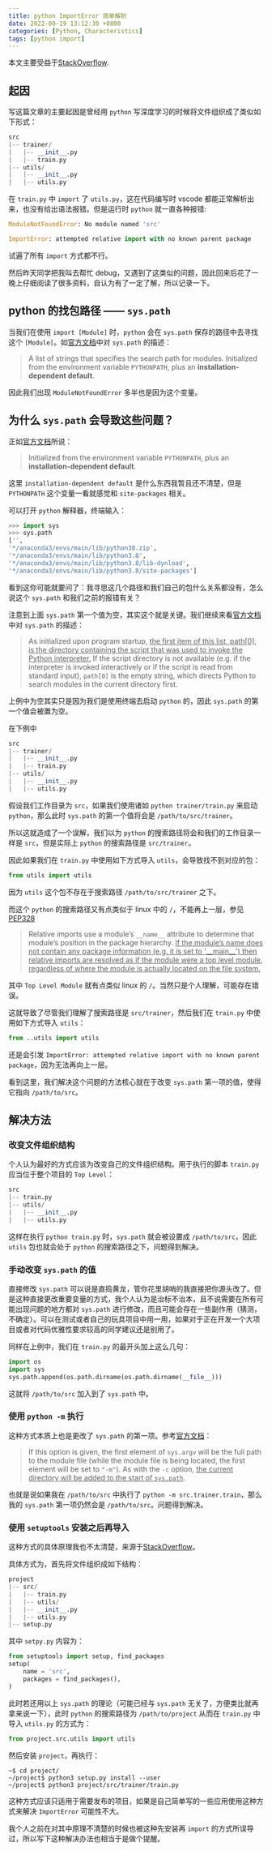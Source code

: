 ```yaml
---
title: python ImportError 简单解析
date: 2022-09-19 13:12:30 +0800
categories: [Python, Characteristics]
tags: [python import]
---
```


本文主要受益于[StackOverflow](https://stackoverflow.com/questions/16981921/relative-imports-in-python-3).

## 起因

写这篇文章的主要起因是曾经用 `python` 写深度学习的时候将文件组织成了类似如下形式：

```python
src
|-- trainer/
|   |-- __init__.py
|   |-- train.py
|-- utils/
|   |-- __init__.py
|   |-- utils.py
```

在 `train.py` 中 `import` 了 `utils.py`，这在代码编写时 vscode 都能正常解析出来，也没有给出语法报错。但是运行时 `python` 就一直各种报错:
```python
ModuleNotFoundError: No module named 'src'

ImportError: attempted relative import with no known parent package
```
试遍了所有 `import` 方式都不行。

然后昨天同学把我叫去帮忙 debug，又遇到了这类似的问题，因此回来后花了一晚上仔细阅读了很多资料，自认为有了一定了解，所以记录一下。

## python 的找包路径 —— `sys.path`

当我们在使用 `import [Module]` 时，`python` 会在 `sys.path` 保存的路径中去寻找这个 `[Module]`。如[官方文档](https://docs.python.org/3/library/sys.html#sys.path)中对 `sys.path` 的描述：
> A list of strings that specifies the search path for modules. Initialized from the environment variable `PYTHONPATH`, plus an **installation-dependent default**.

因此我们出现 `ModuleNotFoundError` 多半也是因为这个变量。

## 为什么 `sys.path` 会导致这些问题？

正如[官方文档](https://docs.python.org/3/library/sys.html#sys.path)所说：
> Initialized from the environment variable `PYTHONPATH`, plus an **installation-dependent default**.

这里 `installation-dependent default` 是什么东西我暂且还不清楚，但是 `PYTHONPATH` 这个变量一看就感觉和 `site-packages` 相关。

可以打开 `python` 解释器，终端输入：

```python
>>> import sys
>>> sys.path
['',
'*/anaconda3/envs/main/lib/python38.zip',
'*/anaconda3/envs/main/lib/python3.8',
'*/anaconda3/envs/main/lib/python3.8/lib-dynload',
'*/anaconda3/envs/main/lib/python3.8/site-packages']
```

看到这你可能就要问了：我寻思这几个路径和我们自己的包什么关系都没有，怎么说这个 `sys.path` 和我们之前的报错有关？

注意到上面 `sys.path` 第一个值为空，其实这个就是关键。我们继续来看[官方文档](https://docs.python.org/3/library/sys.html#sys.path)中对 `sys.path` 的描述：
> As initialized upon program startup, <u>the first item of this list, path[0], is the directory containing the script that was used to invoke the Python interpreter.</u> If the script directory is not available (e.g. if the interpreter is invoked interactively or if the script is read from standard input), `path[0]` is the empty string, which directs Python to search modules in the current directory first.

上例中为空其实只是因为我们是使用终端去启动 `python` 的，因此 `sys.path` 的第一个值会被置为空。

在下例中
```python
src
|-- trainer/
|   |-- __init__.py
|   |-- train.py
|-- utils/
|   |-- __init__.py
|   |-- utils.py
```

假设我们工作目录为 `src`，如果我们使用诸如 `python trainer/train.py` 来启动 `python`，那么此时 `sys.path` 的第一个值将会是 `/path/to/src/trainer`。

所以这就造成了一个误解，我们以为 `python` 的搜索路径将会和我们的工作目录一样是 `src`，但是实际上 `python` 的搜索路径是 `src/trainer`。

因此如果我们在 `train.py` 中使用如下方式导入 `utils`，会导致找不到对应的包：

```python
from utils import utils
```

因为 `utils` 这个包不存在于搜索路径 `/path/to/src/trainer` 之下。

而这个 `python` 的搜索路径又有点类似于 linux 中的 `/`，不能再上一层，参见[PEP328](https://peps.python.org/pep-0328/#relative-imports-and-name)
> Relative imports use a module’s `__name__` attribute to determine that module’s position in the package hierarchy. <u>If the module’s name does not contain any package information (e.g. it is set to '\_\_main\_\_') then relative imports are resolved as if the module were a top level module, regardless of where the module is actually located on the file system.</u>

其中 `Top Level Module` 就有点类似 linux 的 `/`。当然只是个人理解，可能存在错误。

这就导致了尽管我们理解了搜索路径是 `src/trainer`，然后我们在 `train.py` 中使用如下方式导入 `utils`：

```python
from ..utils import utils
```

还是会引发 `ImportError: attempted relative import with no known parent package`，因为无法再向上一层。

看到这里，我们解决这个问题的方法核心就在于改变 `sys.path` 第一项的值，使得它指向 `/path/to/src`。

## 解决方法

### 改变文件组织结构

个人认为最好的方式应该为改变自己的文件组织结构。用于执行的脚本 `train.py` 应当位于整个项目的 `Top Level`：

```python
src
|-- train.py
|-- utils/
|   |-- __init__.py
|   |-- utils.py
```

这样在执行 `python train.py` 时，`sys.path` 就会被设置成 `/path/to/src`，因此 `utils` 包也就会处于 `python` 的搜索路径之下，问题得到解决。

### 手动改变 `sys.path` 的值

直接修改 `sys.path` 可以说是直捣黄龙，管你花里胡哨的我直接把你源头改了。但是这种直接更改重要变量的方式，我个人认为是治标不治本，且不说需要在所有可能出现问题的地方都对 `sys.path` 进行修改，而且可能会存在一些副作用（猜测，不确定）。可以在测试或者自己的玩具项目中用一用，如果对于正在开发一个大项目或者对代码优雅性要求较高的同学建议还是别用了。

同样在上例中，我们在 `train.py` 的最开头加上这么几句：

```python
import os
import sys
sys.path.append(os.path.dirname(os.path.dirname(__file__)))
```

这就将 `/path/to/src` 加入到了 `sys.path` 中。

### 使用 `python -m` 执行

这种方式本质上也是更改了 `sys.path` 的第一项。参考[官方文档](https://docs.python.org/3/using/cmdline.html#cmdoption-m)：
> If this option is given, the first element of `sys.argv` will be the full path to the module file (while the module file is being located, the first element will be set to `"-m"`). As with the `-c` option, <u>the current directory will be added to the start of `sys.path`</u>.

也就是说如果我在 `/path/to/src` 中执行了 `python -m src.trainer.train`，那么我的 `sys.path` 第一项仍然会是 `/path/to/src`。问题得到解决。

### 使用 `setuptools` 安装之后再导入

这种方式的具体原理我也不太清楚，来源于[StackOverflow](https://stackoverflow.com/questions/16981921/relative-imports-in-python-3)。

具体方式为，首先将文件组织成如下结构：

```python
project
|-- src/
|   |-- train.py
|   |-- utils/
|   |-- __init__.py
|   |-- utils.py
|-- setup.py
```
其中 `setpy.py` 内容为：

```python
from setuptools import setup, find_packages
setup(
    name = 'src',
    packages = find_packages(),
)
```

此时若还用以上 `sys.path` 的理论（可能已经与 `sys.path` 无关了，方便类比就再拿来说一下），此时 `python` 的搜索路径为 `/path/to/project` 从而在 `train.py` 中导入 `utils.py` 的方式为：

```python
from project.src.utils import utils
```

然后安装 `project`，再执行：

```shell
~$ cd project/
~/project$ python3 setup.py install --user
~/project$ python3 project/src/trainer/train.py
```

这种方式应该只适用于需要发布的项目，如果是自己简单写的一些应用使用这种方式来解决 `ImportError` 可能性不大。

我个人之前在对其中原理不清楚的时候也被这种先安装再 `import` 的方式所误导过，所以写下这种解决办法也相当于是做个提醒。
